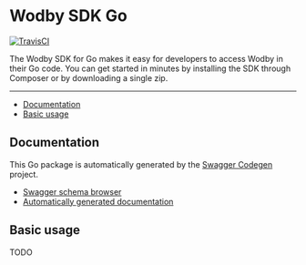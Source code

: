 <!-- 
 
 !!! DO NOT EDIT THIS FILE !!! 
 
 Edit a template instead "tpl/readme.tpl.md".
 
 Automatically generated at 2018-08-03 05:50:59.938348531 +0000 UTC.
 
-->
# Wodby SDK Go

[![TravisCI](https://travis-ci.org/wodby/wodby-sdk-go.svg?branch=3.0.x)](https://travis-ci.org/wodby/wodby-sdk-go?branch=3.0.x)

The Wodby SDK for Go makes it easy for developers to access Wodby in their Go code. You can get started in minutes by installing the SDK through Composer or by downloading a single zip. 

---

* [Documentation](#documentation)
* [Basic usage](#basic-usage)

## Documentation

This Go package is automatically generated by the [Swagger Codegen](https://github.com/swagger-api/swagger-codegen) project.

* [Swagger schema browser](https://app.swaggerhub.com/apis/wodby/api/3.0.x)
* [Automatically generated documentation](pkg/README.md)

## Basic usage

TODO